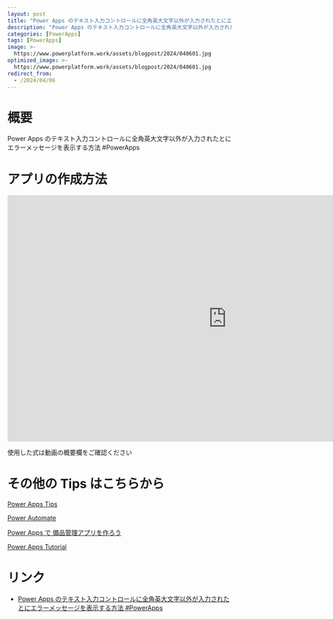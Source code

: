 ```yaml
---
layout: post
title: "Power Apps のテキスト入力コントロールに全角英大文字以外が入力されたとにエラーメッセージを表示する方法 #PowerApps"
description: "Power Apps のテキスト入力コントロールに全角英大文字以外が入力されたとにエラーメッセージを表示する方法 #PowerAppsを動画で分かりやすく解説"
categories: [PowerApps]
tags: [PowerApps]
image: >-
  https://www.powerplatform.work/assets/blogpost/2024/040601.jpg
optimized_image: >-
  https://www.powerplatform.work/assets/blogpost/2024/040601.jpg
redirect_from:
  - /2024/04/06
---
```



#  概要

Power Apps のテキスト入力コントロールに全角英大文字以外が入力されたとにエラーメッセージを表示する方法 #PowerApps


# アプリの作成方法

<iframe width="983" height="553" src="https://www.youtube.com/embed/xnJkBKU0R0E" title="YouTube video player" frameborder="0" allow="accelerometer; autoplay; clipboard-write; encrypted-media; gyroscope; picture-in-picture" allowfullscreen></iframe>


使用した式は動画の概要欄をご確認ください


# その他の Tips はこちらから

[Power Apps Tips](https://www.youtube.com/watch?v=VrAQf3JQ7yM&list=PLVhFi1fb3DqakSLVMn22DDcySXh9jtzi- )


[Power Automate](https://www.youtube.com/watch?v=-YnJYT0ASEM&list=PLVhFi1fb3Dqbzic6GieqnLFgD3aTj-eHA)


[Power Apps で 備品管理アプリを作ろう](https://www.youtube.com/playlist?list=PLVhFi1fb3DqZM3HKb8Hea6XEL96990Fyn)


[Power Apps Tutorial](https://www.youtube.com/playlist?list=PLVhFi1fb3DqalxpL974VvAJvV4iWoSbe_)


# リンク


- [Power Apps のテキスト入力コントロールに全角英大文字以外が入力されたとにエラーメッセージを表示する方法 #PowerApps](https://www.youtube.com/watch?v=xnJkBKU0R0E)

